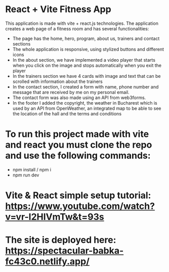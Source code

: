 # React + Vite Fitness App

This application is made with vite + react.js technologies. 
The application creates a web page of a fitness room and has several functionalities:
  - The page has the home, hero, program, about us, trainers and contact sections
  - The whole application is responsive, using stylized buttons and different icons
  - In the about section, we have implemented a video player that starts when you click on the image and stops automatically when you exit the player
  - In the trainers section we have 4 cards with image and text that can be scrolled with information about the trainers
  - In the contact section, I created a form with name, phone number and message that are received by me on my personal email.
  - The contact form was also made using an API from web3forms.
  - In the footer I added the copyright, the weather in Bucharest which is used by an API from OpenWeather,
    an integrated map to be able to see the location of the hall and the terms and conditions

# To run this project made with vite and react you must clone the repo and use the following commands:
  - npm install / npm i
  - npm run dev

# Vite & React simple setup tutorial: https://www.youtube.com/watch?v=vr-I2HIVmTw&t=93s

# The site is deployed here: https://spectacular-babka-fc43c0.netlify.app/



